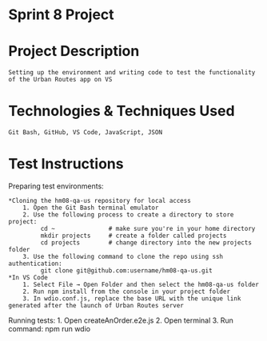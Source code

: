 # Sprint 8 Project

# Project Description
    Setting up the environment and writing code to test the functionality of the Urban Routes app on VS

# Technologies & Techniques Used
    Git Bash, GitHub, VS Code, JavaScript, JSON
    
# Test Instructions
Preparing test environments:

    *Cloning the hm08-qa-us repository for local access
        1. Open the Git Bash terminal emulator
        2. Use the following process to create a directory to store project:
             cd ~               # make sure you're in your home directory
             mkdir projects     # create a folder called projects
             cd projects        # change directory into the new projects folder
        3. Use the following command to clone the repo using ssh authentication:
             git clone git@github.com:username/hm08-qa-us.git
    *In VS Code
        1. Select File → Open Folder and then select the hm08-qa-us folder
        2. Run npm install from the console in your project folder
        3. In wdio.conf.js, replace the base URL with the unique link generated after the launch of Urban Routes server
 
Running tests: 
        1. Open createAnOrder.e2e.js
        2. Open terminal
        3. Run command: npm run wdio
    

